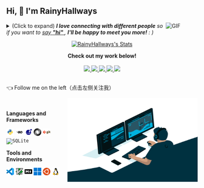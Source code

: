 
## Hi, 👋  I'm RainyHallways

<img align="right" alt="GIF" src="https://media.giphy.com/media/LnQjpWaON8nhr21vNW/giphy.gif" width="84" title="Say HI"> <details><summary>(Click to expand) <em><b>I love connecting with different people</b> so if you want to <a href="https://github.com/RainyHallways/RainyHallways/issues/new" >say <b>"hi" </b></a>, <b>I'll be happy to meet you more!</b> : )</em></summary>


> You can find how to contact me in the following paltform icon url. You can follow me to find something more interesting.

- ❤️ I like eating 🍉, raising 🐓, playing 🏓, sleeping in 🛌 and 🍦Bing Chilling(LOL).
- 💬 Be free to ask me about anything [here](https://github.com/RainyHallways/RainyHallways/issues).

---


</details>

<p align="center">
  <a href="https://github.com/RainyHallways" class="rich-diff-level-one">
    <img src="https://readme-stats-server-jackcc.vercel.app/api?username=RainyHallways&title_color=333&text_color=777&show_icons=true" alt="RainyHallways's Stats" >
  </a>
</p>


<p align="center">
  <strong>Check out my work below!</strong>
  <br><br>
  <a href="https://github.com/RainyHallways">
    <img src="https://badges.strrl.dev/visits/RainyHallways/RainyHallways?style=flat-square&color=black&logo=github">
  </a>
  <a href="https://github.com/RainyHallways">
    <img src="https://badges.strrl.dev/years/RainyHallways?style=flat-square&color=black&logo=github">
  </a>
  <a href="https://github.com/RainyHallways?tab=repositories">
    <img src="https://badges.strrl.dev/repos/RainyHallways?style=flat-square&color=black&logo=github">
  </a>
  <a href="https://gist.github.com/RainyHallways">
    <img src="https://badges.strrl.dev/gists/RainyHallways?style=flat-square&color=black&logo=github">
  </a>
  <a href="https://github.com/RainyHallways">
    <img src="https://badges.strrl.dev/commits/yearly/RainyHallways?style=flat-square&color=black&logo=github">
  </a>
</p>

<h2></h2>

👈 Follow me on the left（点击左侧关注我）

<img align="right" alt="GIF" src="code.gif" width="343" height="220" title="Do what you like, and do it best!"> &nbsp;&nbsp;&nbsp;&nbsp;

 
**Languages and Frameworks**

<code><img height="20" src="https://raw.githubusercontent.com/github/explore/80688e429a7d4ef2fca1e82350fe8e3517d3494d/topics/python/python.png" alt="Python" title="Python"></code>
<code><img height="20" src="https://raw.githubusercontent.com/github/explore/80688e429a7d4ef2fca1e82350fe8e3517d3494d/topics/go/go.png" alt="Go" title="Go"></code>
<code><img height="20" src="https://raw.githubusercontent.com/github/explore/80688e429a7d4ef2fca1e82350fe8e3517d3494d/topics/lua/lua.png" alt="Lua" title="Lua"></code>
<code><img height="20" src="https://raw.githubusercontent.com/github/explore/80688e429a7d4ef2fca1e82350fe8e3517d3494d/topics/json/json.png" alt="JSON" title="JSON"></code>
<code><img height="20" src="https://raw.githubusercontent.com/github/explore/80688e429a7d4ef2fca1e82350fe8e3517d3494d/topics/git/git.png" alt="Git" title="Git"></code>
<code><img height="20" src="https://user-images.githubusercontent.com/29084184/218292066-c36545bd-47ac-4838-8958-1399009c3cc8.png" alt="SQLite" title="SQLite"></code>


**Tools and Environments**

<code><img height="20" src="https://raw.githubusercontent.com/github/explore/80688e429a7d4ef2fca1e82350fe8e3517d3494d/topics/visual-studio-code/visual-studio-code.png" alt="VSCode" title="VSCode"></code>
<code><img height="20" src="https://raw.githubusercontent.com/github/explore/80688e429a7d4ef2fca1e82350fe8e3517d3494d/topics/vim/vim.png" alt="Vim" title="Vim"></code>
<code><img height="20" src="https://raw.githubusercontent.com/github/explore/80688e429a7d4ef2fca1e82350fe8e3517d3494d/topics/markdown/markdown.png" alt="Markdown" title="MarkDown"></code>
<code><img height="20" src="https://raw.githubusercontent.com/github/explore/80688e429a7d4ef2fca1e82350fe8e3517d3494d/topics/windows/windows.png" alt="Windows" title="Windows"></code>
<code><img height="20" src="https://raw.githubusercontent.com/github/explore/80688e429a7d4ef2fca1e82350fe8e3517d3494d/topics/ubuntu/ubuntu.png" alt="Ubuntu" title="Ubuntu"></code>
<code><img height="20" src="https://raw.githubusercontent.com/github/explore/80688e429a7d4ef2fca1e82350fe8e3517d3494d/topics/linux/linux.png" alt="Linux" title="Linux"></code>
    
<br>
